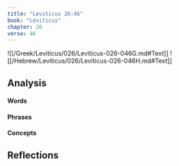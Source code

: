 ```yaml
---
title: "Leviticus 26:46"
book: "Leviticus"
chapter: 26
verse: 46
---
```

![[/Greek/Leviticus/026/Leviticus-026-046G.md#Text]]
![[/Hebrew/Leviticus/026/Leviticus-026-046H.md#Text]]

## Analysis

#### Words

#### Phrases

#### Concepts

## Reflections
